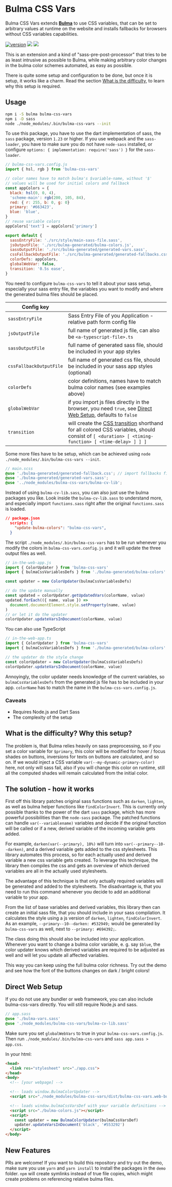 # Bulma CSS Vars

Bulma CSS Vars extends [**Bulma**](https://github.com/jgthms/bulma) to use CSS variables, that can be set to arbitrary values at runtime on the website and installs fallbacks for browsers without CSS variables capabilities.

[![version](https://img.shields.io/npm/v/bulma-css-vars.svg)](https://www.npmjs.org/package/bulma-css-vars)
[![](https://github.com/wtho/bulma-css-vars/workflows/ci/badge.svg)](https://github.com/wtho/bulma-css-vars/actions?query=workflow%3Aci)
[![](https://img.shields.io/badge/Demo-green)](https://wtho.github.io/bulma-css-vars)

This is an extension and a kind of "sass-pre-post-processor" that tries to be as least intrusive as possible to Bulma, while making arbitrary color changes in the bulma color schemes automated, as easy as possible.

There is quite some setup and configuration to be done, but once it is setup, it works like a charm. Read the section [What is the difficulty](#what-is-the-difficulty-why-this-setup), to learn why this setup is required.

## Usage

```bash
npm i -S bulma bulma-css-vars
npm i -D sass
node ./node_modules/.bin/bulma-css-vars --init
```

To use this package, you have to use the dart implementation of sass, the `sass` package, version `1.23` or higher. If you use webpack and the `sass-loader`, you have to make sure you do not have `node-sass` installed, or configure `options: { implementation: require('sass') }` for the `sass-loader`.

```js
// bulma-css-vars.config.js
import { hsl, rgb } from 'bulma-css-vars'

// color names have to match bulma's $variable-name, without '$'
// values will be used for initial colors and fallback
const appColors = {
  black: hsl(0, 0, 4),
  'scheme-main': rgb(200, 105, 84),
  red: { r: 255, b: 0, g: 0}
  primary: '#663423',
  blue: 'blue',
}
// reuse variable colors
appColors['text'] = appColors['primary']

export default {
  sassEntryFile: './src/style/main-sass-file.sass',
  jsOutputFile: './src/bulma-generated/bulma-colors.js',
  sassOutputFile: './src/bulma-generated/generated-vars.sass',
  cssFallbackOutputFile: './src/bulma-generated/generated-fallbacks.css',
  colorDefs: appColors,
  globalWebVar: false,
  transition: '0.5s ease',
}
```

You need to configure `bulma-css-vars` to tell it about your sass setup, especially your sass entry file, the variables you want to modify and where the generated bulma files should be placed.

| Config key              |                                                                                                                                                                                                                  |
| ----------------------- | :--------------------------------------------------------------------------------------------------------------------------------------------------------------------------------------------------------------- |
| `sassEntryFile`         | Sass Entry File of you Application - relative path form config file                                                                                                                                              |
| `jsOutputFile`          | full name of generated js file, can also be `<a-typescript-file>.ts`                                                                                                                                             |
| `sassOutputFile`        | full name of generated sass file, should be included in your app styles                                                                                                                                          |
| `cssFallbackOutputFile` | full name of generated css file, should be included in your sass app styles (optional)                                                                                                                           |
| `colorDefs`             | color definitions, names have to match bulma color names (see examples above)                                                                                                                                    |
| `globalWebVar`          | if you import js files directly in the browser, you need `true`, see [Direct Web Setup](#direct-web-setup), defaults to `false`                                                                                  |
| `transition`            | will create the [CSS transition](https://developer.mozilla.org/en-US/docs/Web/CSS/transition) shorthand for all colored CSS variables, should consist of `[ <duration> [ <timing-function> [ <time-delay> ] ] ]` |

Some more files have to be setup, which can be achieved using `node ./node_modules/.bin/bulma-css-vars --init`.

```scss
// main.scss
@use './bulma-generated/generated-fallback.css'; // import fallbacks first, so they are overridden
@use './bulma-generated/generated-vars.sass';
@use '../node_modules/bulma-css-vars/bulma-cv-lib';
```

Instead of using `bulma-cv-lib.sass`, you can also just use the bulma packages you like. Look inside the `bulma-cv-lib.sass` to understand more, and especially import `functions.sass` right after the original `functions.sass` is loaded.

```json
// package.json
  scripts: {
    "update-bulma-colors": "bulma-css-vars",
  }
```

The script `./node_modules/.bin/bulma-css-vars` has to be run whenever you modify the colors in `bulma-css-vars.config.js` and it will update the three output files as well.

```js
// in-the-web-app.js
import { ColorUpdater } from 'bulma-css-vars'
import { bulmaCssVariablesDefs } from './bulma-generated/bulma-colors'

const updater = new ColorUpdater(bulmaCssVariablesDefs)

// do the update manually
const updated = colorUpdater.getUpdatedVars(colorName, value)
updated.forEach(({ name, value }) =>
  document.documentElement.style.setProperty(name, value)
)
// or let it do the updater
colorUpdater.updateVarsInDocument(colorName, value)
```

You can also use TypeScript
```ts
// in-the-web-app.ts
import { ColorUpdater } from 'bulma-css-vars'
import { bulmaCssVariablesDefs } from './bulma-generated/bulma-colors'

// the updater do the style change
const colorUpdater = new ColorUpdater(bulmaCssVariablesDefs)
colorUpdater.updateVarsInDocument(colorName, value)
```

Annoyingly, the color updater needs knowledge of the current variables, so `bulmaCssVariablesDefs` from the generated js file has to be included in your app. `colorName` has to match the name in the `bulma-css-vars.config.js`.

### Caveats

* Requires Node.js and Dart Sass
* The complexity of the setup

## What is the difficulty? Why this setup?

The problem is, that Bulma relies heavily on sass preprocessing, so if you set a color variable for `$primary`, this color will be modified for hover / focus shades on buttons, inversions for texts on buttons are calculated, and so on.
If we would inject a CSS variable `var(--my-dynamic-primary-color)` here, not only will sass fail, also if you will change this color on runtime, still all the computed shades will remain calculated from the initial color.

## The solution - how it works

First off this library patches original sass functions such as `darken`, `lighten`, as well as bulma helper functions like `findColorInvert`. This is currently only possible thanks to the power of the dart `sass` package, which has more powerful possibilities than the `node-sass` package. The patched functions can handle `var(--variablename)` variables and decide if the original function will be called or if a new, derived variable of the incoming variable gets added.

For example, `darken(var(--primary), 10%)` will turn into `var(--primary--10--darken)`, and a derived variable gets added to the css stylesheets.
This library automates this process, so for each actually used and derived variable a new css variable gets created. To leverage this technique, the library then compiles the css and gets an overview of which derived variables are all in the actually used stylesheets.

The advantage of this technique is that only actually required variables will be generated and added to the stylesheets. The disadvantage is, that you need to run this command whenever you decide to add an additional variable to your app.

From the list of base variables and derived variables, this library then can create an initial sass file, that you should include in your sass compilation. It calculates the style using a js version of `darken`, `lighten`, `findColorInvert`. As an example, `--primary--10--darken: #532949;` would be generated by `bulma-css-vars` as well, next to `--primary: #694392;`.

The class doing this should also be included into your application. Whenever you want to change a bulma color variable, e. g. say `$blue`, the color updater knows which derived variables are required to be adjusted as well and will let you update all affected variables.

This way you can keep using the full bulma color richness. Try out the demo and see how the font of the buttons changes on dark / bright colors!

## Direct Web Setup

If you do not use any bundler or web framework, you can also include bulma-css-vars directly. You will still require Node.js and sass.

```sass
// app.sass
@use './bulma-vars.sass'
@use './node_modules/bulma-css-vars/bulma-cv-lib.sass'
```

Make sure you set `globalWebVars` to true in your `bulma-css-vars.config.js`. Then run `./node_modules/.bin/bulma-css-vars` and `sass app.sass > app.css`.

In your html:
```html
<head>
  <link res="stylesheet" src="./app.css">
</head>
<body>
  <!-- [your webpage] -->

  <!-- loads window.BulmaColorUpdater -->
  <script src="./node_modules/bulma-css-vars/dist/bulma-css-vars.web-bundle.js"></script>

  <!-- loads window.bulmaCssVarsDef with your variable definitions -->
  <script src="./bulma-colors.js"></script>
  <script>
    const updater = new BulmaColorUpdater(bulmaCssVarsDef)
    updater.updateVarsInDocument('black', '#553292')
  </script>
</body>
```

## New Features

PRs are welcome!
If you want to build this repository and try out the demo, make sure you use `yarn` and `yarn install` to install the packages in the `demo` folder. `npm` will create symlinks instead of true file copies, which might create problems on referencing relative bulma files.